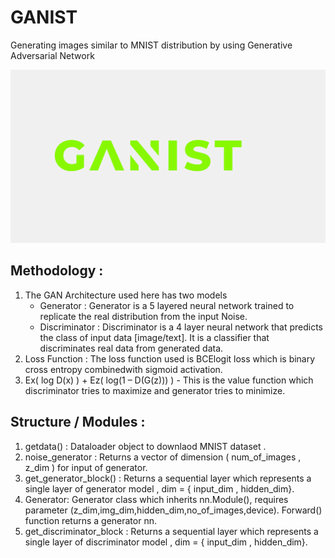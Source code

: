 # GANIST

Generating images similar to MNIST distribution by using Generative Adversarial Network

![logo](ganist.png)

## Methodology :

1. The GAN Architecture used here has two models
    * Generator : Generator is a 5 layered neural network trained to replicate the real  distribution from the input Noise. 
    * Discriminator : Discriminator is a 4 layer neural network that predicts the class of input data [image/text]. It is a classifier that discriminates real data from
      generated data.
2. Loss Function : The loss function used is BCElogit loss which is binary cross entropy combinedwith sigmoid activation.
3. Ex( log D(x) ) + Ez( log(1 – D(G(z))) ) -  This is the value function which discriminator tries to maximize and generator tries to minimize.

## Structure / Modules :

1. getdata() : Dataloader object to downlaod MNIST dataset .
2. noise_generator : Returns a vector of dimension ( num_of_images , z_dim ) for input of generator.
3. get_generator_block() : Returns a sequential layer which represents a single layer of generator model , dim = { input_dim , hidden_dim}.
4. Generator: Generator class which inherits nn.Module(), requires parameter (z_dim,img_dim,hidden_dim,no_of_images,device). Forward() function returns a generator nn.
5. get_discriminator_block : Returns a sequential layer which represents a single layer of discriminator model , dim = { input_dim , hidden_dim}.



              
              




